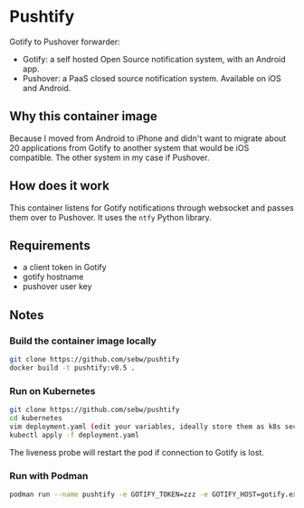 # Pushtify

Gotify to Pushover forwarder:

- Gotify: a self hosted Open Source notification system, with an Android app.
- Pushover: a PaaS closed source notification system. Available on iOS and Android.

## Why this container image

Because I moved from Android to iPhone and didn't want to migrate about 20 applications from Gotify to another system that would be iOS compatible. The other system in my case if Pushover.

## How does it work

This container listens for Gotify notifications through websocket and passes them over to Pushover. It uses the `ntfy` Python library.

## Requirements

- a client token in Gotify
- gotify hostname
- pushover user key

## Notes

### Build the container image locally

```bash
git clone https://github.com/sebw/pushtify
docker build -t pushtify:v0.5 .
```

### Run on Kubernetes

```bash
git clone https://github.com/sebw/pushtify
cd kubernetes
vim deployment.yaml (edit your variables, ideally store them as k8s secrets)
kubectl apply -f deployment.yaml
```

The liveness probe will restart the pod if connection to Gotify is lost.

### Run with Podman

```bash
podman run --name pushtify -e GOTIFY_TOKEN=zzz -e GOTIFY_HOST=gotify.example.org -e PUSHOVER_USERKEY=xxx docker.io/sebastienw/pushtify:v0.5
```
